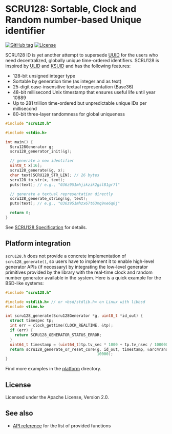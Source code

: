 # SCRU128: Sortable, Clock and Random number-based Unique identifier

[![GitHub tag](https://img.shields.io/github/v/tag/scru128/c)](https://github.com/scru128/c)
[![License](https://img.shields.io/github/license/scru128/c)](https://github.com/scru128/c/blob/main/LICENSE)

SCRU128 ID is yet another attempt to supersede [UUID] for the users who need
decentralized, globally unique time-ordered identifiers. SCRU128 is inspired by
[ULID] and [KSUID] and has the following features:

- 128-bit unsigned integer type
- Sortable by generation time (as integer and as text)
- 25-digit case-insensitive textual representation (Base36)
- 48-bit millisecond Unix timestamp that ensures useful life until year 10889
- Up to 281 trillion time-ordered but unpredictable unique IDs per millisecond
- 80-bit three-layer randomness for global uniqueness

```c
#include "scru128.h"

#include <stdio.h>

int main() {
  Scru128Generator g;
  scru128_generator_init(&g);

  // generate a new identifier
  uint8_t x[16];
  scru128_generate(&g, x);
  char text[SCRU128_STR_LEN]; // 26 bytes
  scru128_to_str(x, text);
  puts(text); // e.g., "036z951mhjikzik2gsl81gr7l"

  // generate a textual representation directly
  scru128_generate_string(&g, text);
  puts(text); // e.g., "036z951mhzx67t63mq9xe6q0j"

  return 0;
}
```

See [SCRU128 Specification] for details.

[UUID]: https://en.wikipedia.org/wiki/Universally_unique_identifier
[ULID]: https://github.com/ulid/spec
[KSUID]: https://github.com/segmentio/ksuid
[SCRU128 Specification]: https://github.com/scru128/spec

## Platform integration

`scru128.h` does not provide a concrete implementation of `scru128_generate()`,
so users have to implement it to enable high-level generator APIs (if necessary)
by integrating the low-level generator primitives provided by the library with
the real-time clock and random number generator available in the system. Here is
a quick example for the BSD-like systems:

```c
#include "scru128.h"

#include <stdlib.h> // or <bsd/stdlib.h> on Linux with libbsd
#include <time.h>

int scru128_generate(Scru128Generator *g, uint8_t *id_out) {
  struct timespec tp;
  int err = clock_gettime(CLOCK_REALTIME, &tp);
  if (err) {
    return SCRU128_GENERATOR_STATUS_ERROR;
  }
  uint64_t timestamp = (uint64_t)tp.tv_sec * 1000 + tp.tv_nsec / 1000000;
  return scru128_generate_or_reset_core(g, id_out, timestamp, &arc4random,
                                        10000);
}
```

Find more examples in the [platform] directory.

[platform]: https://github.com/scru128/c/tree/main/platform

## License

Licensed under the Apache License, Version 2.0.

## See also

- [API reference](https://scru128.github.io/c/scru128_8h.html) for the list of
  provided functions
